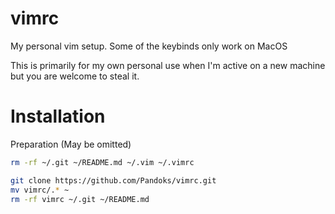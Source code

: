 # vimrc

My personal vim setup.
Some of the keybinds only work on MacOS

This is primarily for my own personal use when I'm active on a new machine but you are welcome to steal it.

# Installation
Preparation (May be omitted)
```sh
rm -rf ~/.git ~/README.md ~/.vim ~/.vimrc
```

```sh
git clone https://github.com/Pandoks/vimrc.git
mv vimrc/.* ~
rm -rf vimrc ~/.git ~/README.md
```

